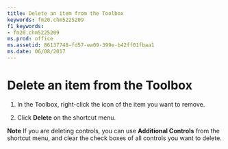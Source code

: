 ```yaml
---
title: Delete an item from the Toolbox
keywords: fm20.chm5225209
f1_keywords:
- fm20.chm5225209
ms.prod: office
ms.assetid: 86137748-fd57-ea09-399e-b42ff01fbaa1
ms.date: 06/08/2017
---
```



# Delete an item from the Toolbox




1. In the Toolbox, right-click the icon of the item you want to remove.
    
2. Click  **Delete** on the shortcut menu.
    




 **Note**  If you are deleting controls, you can use  **Additional Controls** from the shortcut menu, and clear the check boxes of all controls you want to delete.


